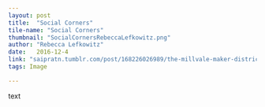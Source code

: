 ```yaml
---
layout: post
title:  "Social Corners"
tile-name: "Social Corners"
thumbnail: "SocialCornersRebeccaLefkowitz.png"
author: "Rebecca Lefkowitz"
date:   2016-12-4
link: "saipratn.tumblr.com/post/168226026989/the-millvale-maker-district-millvale-pa-2017"
tags: Image

---
```


text